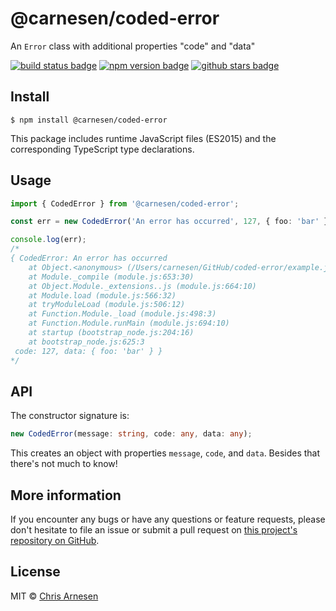 # **@carnesen/coded-error**

An `Error` class with additional properties "code" and "data"

[![build status badge](https://github.com/carnesen/coded-error/workflows/test/badge.svg)](https://github.com/carnesen/coded-error/actions?query=workflow%3Atest+branch%3Amaster) [![npm version badge](https://badge.fury.io/js/%40carnesen%2Fcoded-error.svg)](https://www.npmjs.com/package/@carnesen/coded-error) [![github stars badge](https://img.shields.io/github/stars/carnesen/coded-error)](https://github.com/carnesen/coded-error)

## Install

```
$ npm install @carnesen/coded-error
```
This package includes runtime JavaScript files (ES2015) and the corresponding TypeScript type declarations.

## Usage

```typescript
import { CodedError } from '@carnesen/coded-error';

const err = new CodedError('An error has occurred', 127, { foo: 'bar' });

console.log(err);
/*
{ CodedError: An error has occurred
    at Object.<anonymous> (/Users/carnesen/GitHub/coded-error/example.js:3:13)
    at Module._compile (module.js:653:30)
    at Object.Module._extensions..js (module.js:664:10)
    at Module.load (module.js:566:32)
    at tryModuleLoad (module.js:506:12)
    at Function.Module._load (module.js:498:3)
    at Function.Module.runMain (module.js:694:10)
    at startup (bootstrap_node.js:204:16)
    at bootstrap_node.js:625:3
 code: 127, data: { foo: 'bar' } }
*/
```
## API
The constructor signature is:
```typescript
new CodedError(message: string, code: any, data: any);
```
This creates an object with properties `message`, `code`, and `data`. Besides that there's not much to know!

## More information
If you encounter any bugs or have any questions or feature requests, please don't hesitate to file an issue or submit a pull request on [this project's repository on GitHub](https://github.com/carnesen/coded-error).

## License

MIT © [Chris Arnesen](https://www.carnesen.com)
